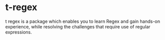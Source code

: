 # t-regex
t regex is a package which enables you to learn Regex and gain hands-on experience, while resolving the challenges that require use of regular expressions.
